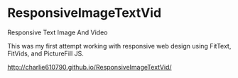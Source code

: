ResponsiveImageTextVid
======================

Responsive Text Image And Video

This was my first attempt working with responsive web design using FitText, FitVids, and PictureFill JS.  

http://charlie610790.github.io/ResponsiveImageTextVid/
